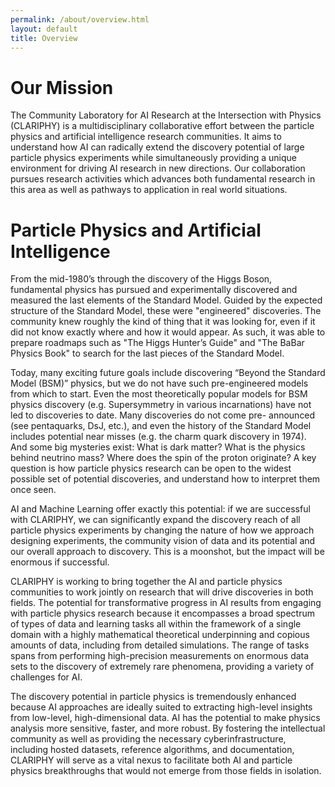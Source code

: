 ```yaml
---
permalink: /about/overview.html
layout: default
title: Overview
---
```


<h1>Our Mission</h1>

The Community Laboratory for AI Research at the Intersection with Physics (CLARIPHY) is a multidisciplinary collaborative effort between the particle physics and artificial intelligence research communities. It aims to understand how AI can radically extend the discovery potential of large particle physics experiments while simultaneously providing a unique environment for driving AI research in new directions. Our collaboration pursues research activities which advances both fundamental research in this area as well as pathways to application in real world situations.

<h1>Particle Physics and Artificial Intelligence</h1>

From the mid-1980’s through the discovery of the Higgs Boson, fundamental physics has pursued and experimentally discovered and measured the last elements of the Standard Model. Guided by the expected structure of the Standard Model, these were "engineered" discoveries. The community knew roughly the kind of thing that it was looking for, even if it did not know exactly where and how it would appear. 
As such, it was able to prepare roadmaps such as "The Higgs Hunter’s Guide" and "The BaBar Physics Book" to search for the last pieces of the Standard Model.

Today, many exciting future goals include discovering “Beyond the Standard Model (BSM)” physics, but we do not have such pre-engineered models from which to start. Even the most theoretically popular models for BSM physics discovery (e.g. Supersymmetry in various incarnations) have not led to discoveries to date. Many discoveries do not come pre- announced (see pentaquarks, DsJ, etc.), and even the history of the Standard Model includes potential near misses (e.g. the charm quark discovery in 1974). And some big mysteries exist: What is dark matter? What is the physics behind neutrino mass? Where does the spin of the proton originate? A key question is how particle physics research can be open to the widest possible set of potential discoveries, and understand how to interpret them once seen.

AI and Machine Learning offer exactly this potential: if we are
successful with CLARIPHY, we can significantly expand the discovery
reach of all particle physics experiments by changing the nature
of how we approach designing experiments, the community vision of
data and its potential and our overall approach to discovery.
This is a moonshot, but the impact will be enormous if successful.

CLARIPHY is working to bring together the AI and particle physics communities to work jointly on research that will drive discoveries in both fields. The potential for transformative progress in AI results from engaging with particle physics research because it encompasses a broad spectrum of types of data and learning tasks all within the framework of a single domain with a highly mathematical theoretical underpinning and copious amounts of data, including from detailed simulations. The range of tasks spans from performing high-precision measurements on enormous data sets to the discovery of extremely rare phenomena, providing a variety of challenges for AI. 

The discovery potential in particle physics is tremendously enhanced because AI approaches are ideally suited to extracting high-level insights from low-level, high-dimensional data. AI has the potential to make physics analysis more sensitive, faster, and more robust. By fostering the intellectual community as well as providing the necessary cyberinfrastructure, including hosted datasets, reference algorithms, and documentation, CLARIPHY will serve as a vital nexus to facilitate both AI and particle physics breakthroughs that would not emerge from those fields in isolation.

<!--
![CLARIPHY Institutions Map](/assets/images/clariphy-map.png)
-->

